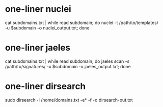 # one-liner nuclei 
cat subdomains.txt | while read subdomain; do nuclei -t /path/to/templates/ -u $subdomain -o nuclei_output.txt; done

# one-liner jaeles 
cat subdomains.txt | while read subdomain; do jaeles scan -s /path/to/signatures/ -u $subdomain -o jaeles_output.txt; done

# one-liner dirsearch 
sudo dirsearch -l /home/domains.txt  -e* -f -o dirsearch-out.txt
